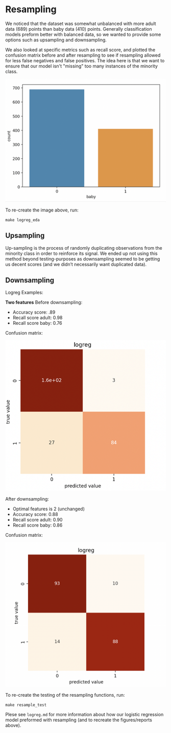 # Resampling
We noticed that the dataset was somewhat unbalanced with more adult data (689) points than baby data (410) points. Generally classification models preform better with balanced data, so we wanted to provide some options such as upsampling and downsampling. 

We also looked at specific metrics such as recall score, and plotted the confusion matrix before and after resampling to see if resampling allowed for less false negatives and false positives. The idea here is that we want to ensure that our model isn't "missing" too many instances of the minority class.

<img src="figs/soph_logreg/unbal.png" width=600>

To re-create the image above, run:
```
make logreg_eda
```

## Upsampling
Up-sampling is the process of randomly duplicating observations from the minority class in order to reinforce its signal. We ended up not using this method beyond testing-purposes as downsampling seemed to be getting us decent scores (and we didn’t necessarily want duplicated data).

## Downsampling

Logreg Examples:

**Two features**
Before downsampling:
* Accuracy score: .89
* Recall score adult: 0.98
* Recall score baby: 0.76

Confusion matrix:

<img src="figs/soph_logreg/p1_f_cmat.png" width=600>

After downsampling:
* Optimal features is 2 (unchanged)
* Accuracy score: 0.88
* Recall score adult: 0.90
* Recall score baby: 0.86

Confusion matrix:

<img src="figs/soph_logreg/p1_fd_cmat.png" width=600>

To re-create the testing of the resampling functions, run:
```
make resample_test
```
Plese see `logreg.md` for more information about how our logistic regression model preformed with resampling (and to recreate the figures/reports above). 